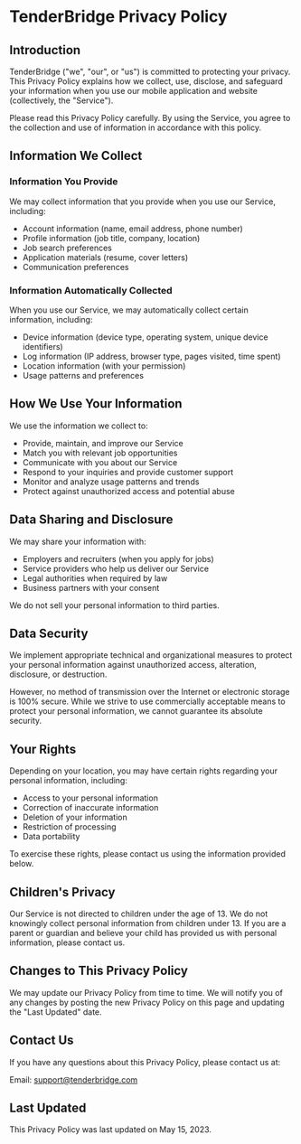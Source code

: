 # TenderBridge Privacy Policy

## Introduction

TenderBridge ("we", "our", or "us") is committed to protecting your privacy. This Privacy Policy explains how we collect, use, disclose, and safeguard your information when you use our mobile application and website (collectively, the "Service").

Please read this Privacy Policy carefully. By using the Service, you agree to the collection and use of information in accordance with this policy.

## Information We Collect

### Information You Provide

We may collect information that you provide when you use our Service, including:

- Account information (name, email address, phone number)
- Profile information (job title, company, location)
- Job search preferences
- Application materials (resume, cover letters)
- Communication preferences

### Information Automatically Collected

When you use our Service, we may automatically collect certain information, including:

- Device information (device type, operating system, unique device identifiers)
- Log information (IP address, browser type, pages visited, time spent)
- Location information (with your permission)
- Usage patterns and preferences

## How We Use Your Information

We use the information we collect to:

- Provide, maintain, and improve our Service
- Match you with relevant job opportunities
- Communicate with you about our Service
- Respond to your inquiries and provide customer support
- Monitor and analyze usage patterns and trends
- Protect against unauthorized access and potential abuse

## Data Sharing and Disclosure

We may share your information with:

- Employers and recruiters (when you apply for jobs)
- Service providers who help us deliver our Service
- Legal authorities when required by law
- Business partners with your consent

We do not sell your personal information to third parties.

## Data Security

We implement appropriate technical and organizational measures to protect your personal information against unauthorized access, alteration, disclosure, or destruction.

However, no method of transmission over the Internet or electronic storage is 100% secure. While we strive to use commercially acceptable means to protect your personal information, we cannot guarantee its absolute security.

## Your Rights

Depending on your location, you may have certain rights regarding your personal information, including:

- Access to your personal information
- Correction of inaccurate information
- Deletion of your information
- Restriction of processing
- Data portability

To exercise these rights, please contact us using the information provided below.

## Children's Privacy

Our Service is not directed to children under the age of 13. We do not knowingly collect personal information from children under 13. If you are a parent or guardian and believe your child has provided us with personal information, please contact us.

## Changes to This Privacy Policy

We may update our Privacy Policy from time to time. We will notify you of any changes by posting the new Privacy Policy on this page and updating the "Last Updated" date.

## Contact Us

If you have any questions about this Privacy Policy, please contact us at:

Email: support@tenderbridge.com

## Last Updated

This Privacy Policy was last updated on May 15, 2023.